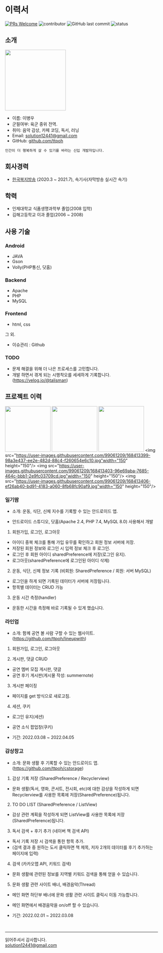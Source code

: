 # 이력서
[![PRs Welcome](https://img.shields.io/badge/PRs-welcome-brightgreen.svg?style=flat-square)](http://makeapullrequest.com)
![contributor](https://img.shields.io/github/contributors/ttpoh/RESUME.svg)
![GitHub last commit](https://img.shields.io/github/last-commit/ttpoh/RESUME.svg)
![status](https://img.shields.io/badge/hired-brightgreen.svg)

## 소개
<img src="https://user-images.githubusercontent.com/99061209/168023385-56ca27eb-faee-4fd8-9958-b8719d618d73.jpg" width="200" height="200"/>

- 이름: 이병우<br/>
- 군필여부: 육군 중위 전역.<br/>
- 취미: 음악 감상, 카페 코딩, 독서, 러닝<br/>
- Email: solution12441@gmail.com<br/>
- GitHub: [github.com/ttpoh](https://github.com/ttpoh)
```
인간이 더 행복하게 살 수 있기를 바라는 신입 개발자입니다. 

```


## 회사경력
- [한국복지방송](http://www.kwbc.kr/) (2020.3 ~ 2021.7), 속기사(자막방송 실시간 속기)

## 학력
- 인제대학교 식품생명과학부 졸업(2008 입학)
- 김해고등학교 이과 졸업(2006 ~ 2008)

## 사용 기술
### Android
- JAVA
- Gson
- Volly(PHP통신, 닷홈)

### Backend
- Apache
- PHP
- MySQL

### Frontend
- html, css

그 외.
- 이슈관리 : Github

### TODO

- 문제 해결을 위해 더 나은 프로세스를 고민합니다. 
- 개발 하면서 겪게 되는 시행착오를 세세하게 기록합니다.(https://velog.io/@talisman)

## 프로젝트 이력
<img src="https://user-images.githubusercontent.com/99061209/168413254-391478f7-b7c0-4c26-a518-5d41c5d6bd10.jpg" width="150" height="150"/> <img src="https://user-images.githubusercontent.com/99061209/168413315-ea13001b-d146-43b2-9373-e6d27d72d356.jpg" width="150" height="150"/> <img src="https://user-images.githubusercontent.com/99061209/168413397-576e0889-2cc4-40ad-bb89-75e5b680c8dc.jpg" width="150" height="150"/> <img src="https://user-images.githubusercontent.com/99061209/168413399-98a3e437-ee2e-482d-88c4-f260654e6c10.jpg"width="150" height="150"/> <img src="https://user-images.githubusercontent.com/99061209/168413403-96e69aba-7685-464c-bbb1-2e9fc03709cd.jpg"width="150" height="150"/> <img src="https://user-images.githubusercontent.com/99061209/168413406-ef26ab40-bd91-4183-a060-8fb68fc90af9.jpg"width="150" height="150"/>



### 일기땀
- 소개: 운동, 식단, 신체 지수를 기록할 수 있는 안드로이드 앱.

- 안드로이드 스튜디오, 닷홈(Apache 2.4, PHP 7.4, MySQL 8.0) 사용해서 개발
 
1. 회원가입, 로그인, 로그아웃 
- 아이디 중복 체크를 통해 가입 유무를 확인하고 회원 정보 서버에 저장.
- 저장된 회원 정보와 로그인 시 입력 정보 체크 후 로그인. 
- 로그인 후 회원 아이디 sharedPreference에 저장(로그인 유지).
- 로그아웃(sharedPreference에 로그인된 아이디 삭제)

2. 운동, 식단, 신체 정보 기록 (비회원: SharedPreference / 회원: 서버 MySQL)
- 로그인을 하게 되면 기록된 데이터가 서버에 저장됩니다.
- 항목별 데이터는 CRUD 가능 <br/>

3. 운동 시간 측정(handler)
- 운동한 시간을 측정해 바로 기록될 수 있게 했습니다.  



### 라인업
- 소개: 함께 공연 볼 사람 구할 수 있는 웹사이트.
  (https://github.com/ttpoh/lineupwith)

1. 회원가입, 로그인, 로그아웃<br/>

2. 게시판, 댓글 CRUD
- 공연 멤버 모집 게시판, 댓글
- 공연 후기 게시판(게시물 작성: summernote)<br/>

3. 게시판 페이징
- 페이지를 get 방식으로 새로고침. <br/>

4. 세션, 쿠키
- 로그인 유지(세션)
- 공연 소식 팝업창(쿠키)<br/>

- 기간: 2022.03.08 ~ 2022.04.05

### 감상창고

- 소개: 문화 생활 후 기록할 수 있는 안드로이드 앱.
  (https://github.com/ttpoh/cstorage)<br/>

1. 감상 기록 저장 (SharedPreference / Recyclerview)
- 문화 생활(독서, 영화, 콘서트, 전시회, etc)에 대한 감상을 작성하게 되면 Recyclerview를 사용한 목록에 저장(SharedPreference)됩니다. <br/>

2. TO DO LIST (SharedPreference / ListView)
- 감상 관련 계획을 작성하게 되면 ListView를 사용한 목록에 저장(SharedPreference)됩니다. <br/>

3. 독서 검색 + 후기 추가 (네이버 책 검색 API)
- 독서 기록 저장 시 검색을 통한 항목 추가. 
- (검색 결과 중 원하는 도서 클릭하면 책 제목, 저자 2개의 데이터를 후기 추가하는 페이지에 입력) <br/>

4. 검색 (카카오맵 API, 키워드 검색)
- 문화 생활에 관련된 정보를 지역별 키워드 검색을 통해 얻을 수 있습니다. <br/>

5. 문화 생활 관련 사이트 배너, 배경음악(Thread)
- 메인 화면 하단부 배너에 문화 생활 관련 사이트 클릭시 이동 가능합니다. 
- 메인 화면에서 배경음악을 on/off 할 수 있습니다. <br/>

- 기간: 2022.02.01 ~ 2022.03.08




<br/>


----

읽어주셔서 감사합니다. <br/>
solution12441@gmail.com<br/>
